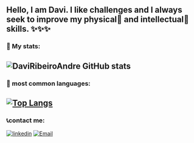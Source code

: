 ## Hello, I am Davi. I like challenges and I always seek to improve my physical💪 and intellectual🧠 skills. ✨✨✨

### 🎉 My stats:
## ![DaviRibeiroAndre GitHub stats](https://github-readme-stats.vercel.app/api?username=DaviRibeiroAndre&show_icons=true&theme=chartreuse-dark)
### 🚀 most common languages:
## [![Top Langs](https://github-readme-stats.vercel.app/api/top-langs/?username=anuraghazra&layout=compact&langs_count=10&theme=chartreuse-dark)](https://github.com/anuraghazra/github-readme-stats)
### 📞contact me:
[![linkedin](https://img.shields.io/badge/linkedin-0A66C2?style=for-the-badge&logo=linkedin&logoColor=white)](https://www.linkedin.com/)
[![Email](https://img.shields.io/badge/Gmail-D14836?style=for-the-badge&logo=gmail&logoColor=white)](https://www.linkedin.com/)



